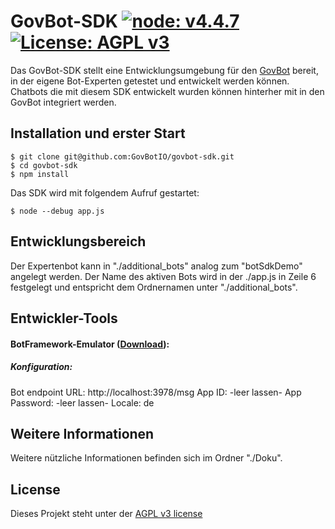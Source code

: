 # GovBot-SDK [![node: v4.4.7](https://img.shields.io/badge/node-v4.4.7-blue.svg)](https://nodejs.org/dist/latest-v4.x/) [![License: AGPL v3](https://img.shields.io/badge/License-AGPL%20v3-blue.svg)](http://www.gnu.org/licenses/agpl-3.0) 
Das GovBot-SDK stellt eine Entwicklungsumgebung für den [GovBot](https://www.govbot.io) bereit,  
in der eigene Bot-Experten getestet und entwickelt werden können. Chatbots die mit diesem SDK entwickelt wurden können hinterher mit in den GovBot integriert werden.

## Installation und erster Start
``` 
$ git clone git@github.com:GovBotIO/govbot-sdk.git
$ cd govbot-sdk
$ npm install 
``` 
Das SDK wird mit folgendem Aufruf gestartet:
```
$ node --debug app.js
```

## Entwicklungsbereich
Der Expertenbot kann in "./additional_bots" analog zum "botSdkDemo" angelegt werden.
Der Name des aktiven Bots wird in der ./app.js in Zeile 6 festgelegt und entspricht dem Ordnernamen unter "./additional_bots".  


## Entwickler-Tools
#### BotFramework-Emulator ([Download](https://github.com/Microsoft/BotFramework-Emulator)):
##### Konfiguration: 
Bot endpoint URL: http://localhost:3978/msg
App ID: -leer lassen-
App Password: -leer lassen-
Locale: de

## Weitere Informationen
Weitere nützliche Informationen befinden sich im Ordner "./Doku".

## License
Dieses Projekt steht unter der [AGPL v3 license](http://www.gnu.org/licenses/agpl-3.0)
##
